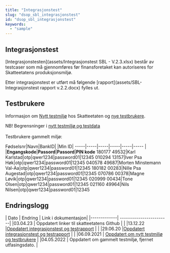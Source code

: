 ```yaml
---
title: "Integrasjonstest"
slug: "dsop_sbl_integrasjonstest"
id: "dsop_sbl_integrasjonstest"
keywords:
  - "sample"
---
```


## Integrasjonstest

[Integrasjonstesten](assets/Integrasjonstest SBL - V.2.3.xlsx) består av testcaser som må gjennomføres før finansforetaket kan autoriseres for Skatteetatens produksjonsmiljø.

Etter integrasjonstest er utført må følgende [rapport](assets/SBL-Integrasjonstest rapport v.2.2.docx) fylles ut.

## Testbrukere 

Informasjon om [Nytt testmiljø](https://skatteetaten.github.io/api-dokumentasjon/test/testmiljo#testmilj%C3%B8) hos Skatteetaten og [nye testbrukere](https://skatteetaten.github.io/api-dokumentasjon/test/testmiljo#historiske-testdata-for-inntekt-og-skatteoppgj%C3%B8r).

NB! Begrensninger i [nytt testmiljø og testdata](https://skatteetaten.github.io/api-dokumentasjon/test/testmiljo#testdata-som-ikke-er-s%C3%B8kbare-i-tenor-testdatas%C3%B8k)
<br> <br> Testbrukere gammelt miljø:

Fødselsnr|Navn|BankID| |Min ID|
-----|-----|-----|-----|-----|-----
 | |**Engangskode**|**Passord**|**Passord**|**PIN kode**
180177 49532|Karl Karlstad|otp|qwer1234|password01|12345
010294 13157|Iver Psa Høk|otp|qwer1234|password01|12345
040578 49687|Morten Minstemann Val-Aa|otp|qwer1234|password01|12345
180182 00283|Nille Psa Augestad|otp|qwer1234|password01|12345
070786 00378|Magne Løvik|otp|qwer1234|password01|12345
020999 00434|Tone Olsen|otp|qwer1234|password01|12345
021160 49964|Nils Nilsen|otp|qwer1234|password01|12345




## Endringslogg

| Dato         | Endring  | Link i dokumentasjon|
|-------------| ------------------------|
|03.04.23     | Oppdatert linker til skatteetatens Github | |
|13.12.22     |[Oppdatert integrasjonstest og testrapport](https://dokumentasjon.dsop.no/dsop_sbl_integrasjonstest.html#integrasjonstest)   | |
|29.06.20     |[Oppdatert integrasjonstest og testrapport](https://dokumentasjon.dsop.no/dsop_sbl_integrasjonstest.html#integrasjonstest)   | |
|06.09.2021    | [Oppdatert om nytt testmiljø og testbrukere](https://dokumentasjon.dsop.no/dsop_sbl_integrasjonstest.html#testbrukere) |
|04.05.2022   | Oppdatert om gammelt testmiljø, fjernet utfasingsdato. |